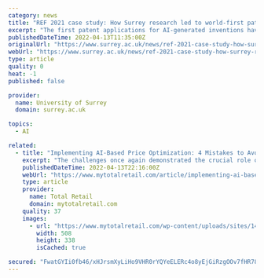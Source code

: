 ```yaml
---
category: news
title: "REF 2021 case study: How Surrey research led to world-first patent applications being granted for AI-generated inventions"
excerpt: "The first patent applications for AI-generated inventions have been granted thanks to research at Surrey, sparking an international dialogue on how new technologies are challenging existing legal standards."
publishedDateTime: 2022-04-13T11:35:00Z
originalUrl: "https://www.surrey.ac.uk/news/ref-2021-case-study-how-surrey-research-led-world-first-patent-applications-being-granted-ai"
webUrl: "https://www.surrey.ac.uk/news/ref-2021-case-study-how-surrey-research-led-world-first-patent-applications-being-granted-ai"
type: article
quality: 0
heat: -1
published: false

provider:
  name: University of Surrey
  domain: surrey.ac.uk

topics:
  - AI

related:
  - title: "Implementing AI-Based Price Optimization: 4 Mistakes to Avoid"
    excerpt: "The challenges once again demonstrated the crucial role of every preparative step to adopting AI-based price optimization solutions. Therefore, beware of these mistakes to ensure you successfully land the solution within your organization and reach the desired results."
    publishedDateTime: 2022-04-13T22:16:00Z
    webUrl: "https://www.mytotalretail.com/article/implementing-ai-based-price-optimization-4-mistakes-to-avoid/"
    type: article
    provider:
      name: Total Retail
      domain: mytotalretail.com
    quality: 37
    images:
      - url: "https://www.mytotalretail.com/wp-content/uploads/sites/14/2018/06/pricing-image.jpg"
        width: 508
        height: 338
        isCached: true

secured: "FwatGYIi0fb46/xHJrsmXyLiHo9VHR0rYQYeELERc4o8yEjGiRzgOOv7fHR787Npw47rN3IYs1SxOr6vv3erT3drI8vvXRB7X1bTj76+JGWYRZiMQZXLj0RBmuA8bf6RD28Yt8NMZrOL0svQlgcj2coKHG30rHQ8BQ7EQnwBOgMJhowmj0oL8orn1tmpqdBrqWpE3WsoYVRnVWVKeE4hS+IHuJ4a4tEBmgB03MTFrJ9JpbHfWk8XhHWQeTzaB1hXlcrac1uMJjey+Y/JkSQqAr7IKkaq+bHCIz+UhJyB6ZsGeAasyuwyU+W/jDCYZ6TDk/9iWPDmBj2JkbGtas09WX6ye/ktET14ZRBZaqbaUHE=;EpeZNOhHBI8Tgm/y8JuCpw=="
---
```


